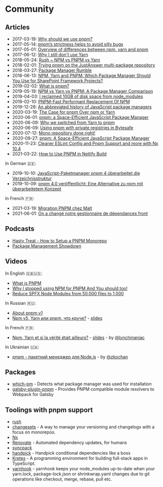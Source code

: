 # Community

## Articles

- 2017-03-19: [Why should we use pnpm?](https://www.kochan.io/nodejs/why-should-we-use-pnpm.html)
- 2017-05-14: [pnpm’s strictness helps to avoid silly bugs](https://www.kochan.io/nodejs/pnpms-strictness-helps-to-avoid-silly-bugs.html)
- 2017-05-01: [Overview of differences between npm, yarn and pnpm](https://hackernoon.com/understanding-differences-between-npm-yarn-and-pnpm-31bb6b0c87b3)
- 2017-06-12: [Why I still don't use Yarn](https://intoli.com/blog/node-package-manager-benchmarks/)
- 2018-05-24: [Rush ~ NPM vs PNPM vs Yarn](https://rushjs.io/pages/maintainer/package_managers/)
- 2018-02-01: [Trying pnpm on the JustAnswer multi-package repository](https://www.justanswer.com/blog/engineering/pnpm-on-justanswer-multi-package-repository)
- 2018-03-27: [Package Manager Rumble](https://www.telerik.com/blogs/package-manager-rumble)
- 2018-06-13: [NPM, Yarn and PNPM: Which Package Manager Should You Use for SharePoint Framework Projects?](http://www.andrewconnell.com/blog/npm-yarn-pnpm-which-package-manager-should-you-use-for-sharepoint-framework-projects)
- 2019-02-02: [What is pnpm?](https://flaviocopes.com/pnpm/)
- 2019-05-19: [NPM vs Yarn vs PNPM: A Package Manager Comparison](https://smddzcy.com/posts/2019-05-19/npm-vs-yarn-vs-pnpm-package-manager-comparison)
- 2019-04-03: [I reclaimed 10GB of disk space from node_modules](https://dev.to/irreverentmike/i-reclaimed-10gb-of-disk-space-from-node-modules-oal)
- 2019-02-10: [PNPM-Fast Performant Replacement Of NPM](https://www.zeptobook.com/pnpm-fast-performant-replacement-of-npm/)
- 2019-12-28: [An abbreviated history of JavaScript package managers](https://medium.com/@MattGoldwater/an-abbreviated-history-of-javascript-package-managers-f9797be7cf0e)
- 2020-03-19: [The Case for pnpm Over npm or Yarn](https://medium.com/better-programming/the-case-for-pnpm-over-npm-or-yarn-2b221607119)
- 2020-06-01: [pnpm: a Space-Efficient JavaScript Package Manager](https://www.infoq.com/news/2020/06/pnpm-javascript-package-manager/?utm_campaign=infoq_content&utm_source=twitter&utm_medium=feed&utm_term=Web-Development)
- 2020-06-09: [Why we switched from Yarn to pnpm ](https://www.takeshape.io/articles/why-we-switched-from-yarn-to-pnpm/)
- 2020-06-09: [Using pnpm with private registries in Bytesafe](https://bytesafe.dev/posts/pnpm-package-manager/)
- 2020-07-12: [Mono repository done right!](https://blog.ghaiklor.com/2020/07/12/mono-repository-done-right/comment-page-1/)
- 2020-09-27: [pnpm: A Space-Efficient JavaScript Package Manager](https://medium.com/javascript-in-plain-english/what-is-pnpm-a-space-efficient-javascript-package-manager-2876b623b81d)
- 2020-11-23: [Cleaner ESLint Config and Pnpm Support and more with Nx 10.4](https://blog.nrwl.io/cleaner-eslint-config-and-pnpm-compatibility-with-nx-10-4-3f6faa3cdd19)
- 2021-03-22: [How to Use PNPM in Netlify Build](https://www.seancdavis.com/blog/use-pnpm-with-netlify/)

In German :de::
- 2019-10-10: [JavaScript-Paketmanager pnpm 4 überarbeitet die Verzeichnisstruktur](https://www.heise.de/developer/meldung/JavaScript-Paketmanager-pnpm-4-ueberarbeitet-die-Verzeichnisstruktur-4550827.html)
- 2019-10-09: [pnpm 4.0 veröffentlicht: Eine Alternative zu npm mit überarbeitetem Konzept](https://entwickler.de/online/javascript/pnpm-4-0-package-manager-579910357.html)

In French :fr::
- 2021-03-19: [Migration PNPM chez Malt](https://medium.com/nerds-malt/migration-pnpm-chez-malt-4464e5e8069c)
- 2021-06-01: [On a changé notre gestionnaire de dépendances front](https://blog.yousign.io/posts/on-a-change-notre-gestionnaire-de-dependances-front?utm_source=twitter&utm_medium=social&utm_campaign=blogep)

## Podcasts

* [Hasty Treat - How to Setup a PNPM Monorepo](https://syntax.fm/show/401/hasty-treat-how-to-setup-a-pnpm-monorepo)
* [Package Management Showdown](https://anchor.fm/opensourcedeveloperpod/episodes/Package-Management-Showdown-e4fnss)

## Videos

In English :uk::us::

- [What is PNPM](https://t.co/eYzVYjyPSl?amp=1)
- [Why I stopped using NPM for PNPM And You should too!](https://youtu.be/7L7nBtaGAlM)
- [Reduce SPFX Node Modules from 50,000 files to 1,000](https://www.spjeff.com/2019/08/20/video-reduce-spfx-node-modules-from-50000-files-to-1000/)

In Russian :ru::

- [About pnpm v1](https://www.youtube.com/watch?v=rMb4OHL9tWI&feature=youtu.be&t=2m52s)
- [Npm v5, Yarn или pnpm, что круче?](https://youtu.be/TIeMLwH9SEU) - [slides](http://piterjs.org/events/16/Mike_Bashurov.pdf?utm_source=twitter.com&utm_medium=social&utm_campaign=vystupaet-maykl-bashurov--npm-v5--yarn)

In French :fr::

- [Npm, Yarn et si la vérité était ailleurs?](https://youtu.be/0hq38OWt0EM) - [slides](https://speakerdeck.com/vincent_piard/npm-yarn-et-si-la-verite-etait-ailleurs) - by [@lynchmaniac](https://github.com/lynchmaniac)

In Ukrainian 🇺🇦:

- [pnpm - пакетний менеджер для Node.js](http://bit.ly/pnpm-pr-ukr-1) - by [@zkochan](https://github.com/zkochan)

## Packages

* [which-pm](https://github.com/zkochan/which-pm) - Detects what package manager was used for installation
* [gatsby-plugin-pnpm](https://github.com/Js-Brecht/gatsby-plugin-pnpm) - Provides PNPM compatible module resolvers to Webpack for Gatsby

## Toolings with pnpm support

* [rush](https://rushjs.io/)
* [changesets](https://github.com/atlassian/changesets) - A way to manage your versioning and changelogs with a focus on monorepos.
* [Nx](https://nx.dev/)
* [Renovate](https://renovateapp.com/) - Automated dependency updates, for humans
* [syncpack](https://github.com/JamieMason/syncpack)
* [handpick](https://github.com/redaxmedia/handpick) - Handpick conditional dependencies like a boss
* [Kretes](https://kretes.dev/) - A programming environment for building full-stack apps in TypeScript.
* [yarnhook](https://github.com/frontsideair/yarnhook) - yarnhook keeps your node_modules up-to-date when your yarn.lock, package-lock.json or shrinkwrap.yaml changes due to git operations like checkout, merge, rebase, pull etc.
